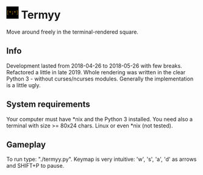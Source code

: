# <img src='icon.png' width='32'> Termyy
Move around freely in the terminal-rendered square.

## Info
Development lasted from 2018-04-26 to 2018-05-26 with few breaks. Refactored 
a little in late 2019. Whole rendering was written in the clear Python 3 -
without curses/ncurses modules. Generally the implementation is a little ugly.

## System requirements
Your computer must have *nix and the Python 3 installed. You need also
a terminal with size >= 80x24 chars. Linux or even *nix (not tested).

## Gameplay
To run type: "./termyy.py". Keymap is very intuitive: 'w', 's', 'a', 'd' as
arrows and SHIFT+P to pause.
